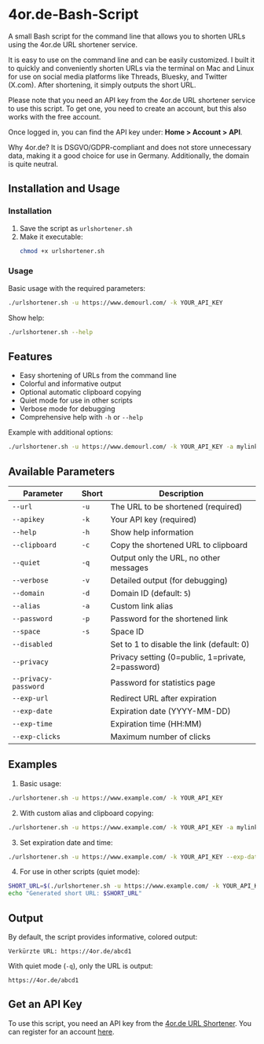 # 4or.de-Bash-Script

A small Bash script for the command line that allows you to shorten URLs using the 4or.de URL shortener service.

It is easy to use on the command line and can be easily customized. I built it to quickly and conveniently shorten URLs via the terminal on Mac and Linux for use on social media platforms like Threads, Bluesky, and Twitter (X.com). After shortening, it simply outputs the short URL.

Please note that you need an API key from the 4or.de URL shortener service to use this script. To get one, you need to create an account, but this also works with the free account.

Once logged in, you can find the API key under: **Home > Account > API**.

Why 4or.de? It is DSGVO/GDPR-compliant and does not store unnecessary data, making it a good choice for use in Germany. Additionally, the domain is quite neutral.

## Installation and Usage

### Installation

1. Save the script as `urlshortener.sh`
2. Make it executable:
   ```sh
   chmod +x urlshortener.sh
   ```

### Usage

Basic usage with the required parameters:
```sh
./urlshortener.sh -u https://www.demourl.com/ -k YOUR_API_KEY
```

Show help:
```sh
./urlshortener.sh --help
```

## Features

- Easy shortening of URLs from the command line
- Colorful and informative output
- Optional automatic clipboard copying
- Quiet mode for use in other scripts
- Verbose mode for debugging
- Comprehensive help with `-h` or `--help`

Example with additional options:
```sh
./urlshortener.sh -u https://www.demourl.com/ -k YOUR_API_KEY -a mylink -c
```

## Available Parameters

| Parameter | Short | Description |
|-----------|-------|-------------|
| `--url` | `-u` | The URL to be shortened (required) |
| `--apikey` | `-k` | Your API key (required) |
| `--help` | `-h` | Show help information |
| `--clipboard` | `-c` | Copy the shortened URL to clipboard |
| `--quiet` | `-q` | Output only the URL, no other messages |
| `--verbose` | `-v` | Detailed output (for debugging) |
| `--domain` | `-d` | Domain ID (default: `5`) |
| `--alias` | `-a` | Custom link alias |
| `--password` | `-p` | Password for the shortened link |
| `--space` | `-s` | Space ID |
| `--disabled` | | Set to 1 to disable the link (default: 0) |
| `--privacy` | | Privacy setting (0=public, 1=private, 2=password) |
| `--privacy-password` | | Password for statistics page |
| `--exp-url` | | Redirect URL after expiration |
| `--exp-date` | | Expiration date (YYYY-MM-DD) |
| `--exp-time` | | Expiration time (HH:MM) |
| `--exp-clicks` | | Maximum number of clicks |

## Examples

1. Basic usage:
```sh
./urlshortener.sh -u https://www.example.com/ -k YOUR_API_KEY
```

2. With custom alias and clipboard copying:
```sh
./urlshortener.sh -u https://www.example.com/ -k YOUR_API_KEY -a mylink -c
```

3. Set expiration date and time:
```sh
./urlshortener.sh -u https://www.example.com/ -k YOUR_API_KEY --exp-date 2025-12-31 --exp-time 23:59
```

4. For use in other scripts (quiet mode):
```sh
SHORT_URL=$(./urlshortener.sh -u https://www.example.com/ -k YOUR_API_KEY -q)
echo "Generated short URL: $SHORT_URL"
```

## Output

By default, the script provides informative, colored output:
```
Verkürzte URL: https://4or.de/abcd1
```

With quiet mode (`-q`), only the URL is output:
```
https://4or.de/abcd1
```

## Get an API Key

To use this script, you need an API key from the [4or.de URL Shortener](https://4or.de/). You can register for an account [here](https://4or.de/register).
